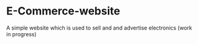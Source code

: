 # E-Commerce-website
A simple website which is used to sell and and advertise electronics (work in progress)
